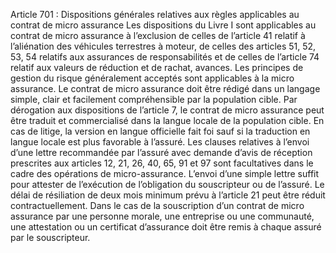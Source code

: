 Article 701 : Dispositions générales relatives aux règles applicables au contrat de micro assurance
Les dispositions du Livre I sont applicables au contrat de micro assurance à l’exclusion de celles de l’article 41 relatif à l’aliénation des véhicules terrestres à moteur, de celles des articles 51, 52, 53, 54 relatifs aux assurances de responsabilités et de celles de l’article 74 relatif aux valeurs de réduction et de rachat, avances.
Les principes de gestion du risque généralement acceptés sont applicables à la micro assurance.
Le contrat de micro assurance doit être rédigé dans un langage simple, clair et facilement compréhensible par la population cible.
Par dérogation aux dispositions de l’article 7, le contrat de micro assurance peut être traduit et commercialisé dans la langue locale de la population cible. En cas de litige, la version en langue officielle fait foi sauf si la traduction en langue locale est plus favorable à l’assuré.
Les clauses relatives à l’envoi d’une lettre recommandée par l’assuré avec demande d’avis de réception prescrites aux articles 12, 21, 26, 40, 65, 91 et 97 sont facultatives dans le cadre des opérations de micro-assurance. L’envoi d’une simple lettre suffit pour attester de l’exécution de l’obligation du souscripteur ou de l’assuré.
Le délai de résiliation de deux mois minimum prévu à l’article 21 peut être réduit contractuellement.
Dans le cas de la souscription d’un contrat de micro assurance par une personne morale, une entreprise ou une communauté, une attestation ou un certificat d’assurance doit être remis à chaque assuré par le souscripteur.